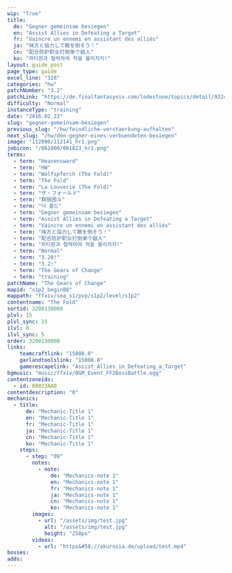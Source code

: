 ```yaml
---
wip: "True"
title:
  de: "Gegner gemeinsam besiegen"
  en: "Assist Allies in Defeating a Target"
  fr: "Vaincre un ennemi en assistant des alliés"
  ja: "味方と協力して敵を倒そう！"
  cn: "配合防护职业打倒单个敌人"
  ko: "파티원과 협력하여 적을 물리치자!"
layout: guide_post
page_type: guide
excel_line: "328"
categories: "hw"
patchNumber: "3.2"
patchLink: "https://de.finalfantasyxiv.com/lodestone/topics/detail/93245d34c33358787d1ff90333c4435c65ac6ee5"
difficulty: "Normal"
instanceType: "training"
date: "2016.02.23"
slug: "gegner-gemeinsam-besiegen"
previous_slug: "/hw/feindliche-verstaerkung-aufhalten"
next_slug: "/hw/den-gegner-eines-verbuendeten-besiegen"
image: "112000/112141_hr1.png"
jobicon: "/061000/061823_hr1.png"
terms:
  - term: "Heavensward"
  - term: "HW"
  - term: "Wolfspferch (The Fold)"
  - term: "The Fold"
  - term: "La Louverie (The Fold)"
  - term: "ザ・フォールド"
  - term: "群狼困斗"
  - term: "더 폴드"
  - term: "Gegner gemeinsam besiegen"
  - term: "Assist Allies in Defeating a Target"
  - term: "Vaincre un ennemi en assistant des alliés"
  - term: "味方と協力して敵を倒そう！"
  - term: "配合防护职业打倒单个敌人"
  - term: "파티원과 협력하여 적을 물리치자!"
  - term: "Normal"
  - term: "3.20!"
  - term: "3.2!"
  - term: "The Gears of Change"
  - term: "training"
patchName: "The Gears of Change"
mapid: "s1p2_begin08"
mappath: "ffxiv/sea_s1/pvp/s1p2/level/s1p2"
contentname: "The Fold"
sortid: 3200130008
plvl: 15
plvl_sync: 15
ilvl: 0
ilvl_sync: 5
order: 3200130008
links:
    teamcraftlink: "15008.0"
    garlandtoolslink: "15008.0"
    gamerescapelink: "Assist_Allies_in_Defeating_a_Target"
bgmusic: "music/ffxiv/BGM_Event_FF2BossBattle.ogg"
contentzoneids:
  - id: 80033AA0
contentdescription: "0"
mechanics:
  - title:
      de: "Mechanic-Title 1"
      en: "Mechanic-Title 1"
      fr: "Mechanic-Title 1"
      ja: "Mechanic-Title 1"
      cn: "Mechanic-Title 1"
      ko: "Mechanic-Title 1"
    steps:
      - step: "09"
        notes:
          - note:
              de: "Mechanics-note 1"
              en: "Mechanics-note 1"
              fr: "Mechanics-note 1"
              ja: "Mechanics-note 1"
              cn: "Mechanics-note 1"
              ko: "Mechanics-note 1"
        images:
          - url: "/assets/img/test.jpg"
            alt: "/assets/img/test.jpg"
            height: "250px"
        videos:
          - url: "https&#58;//akurosia.de/upload/test.mp4"
bosses:
adds:
---
```

